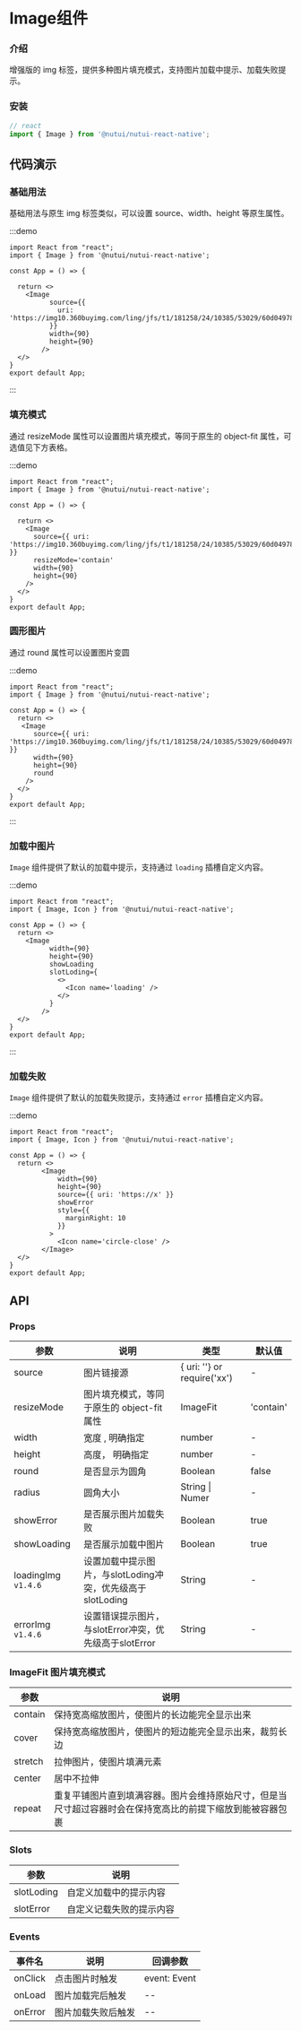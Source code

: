 #  Image组件

### 介绍

增强版的 img 标签，提供多种图片填充模式，支持图片加载中提示、加载失败提示。

### 安装

``` javascript
// react
import { Image } from '@nutui/nutui-react-native';

```

## 代码演示

### 基础用法

基础用法与原生 img 标签类似，可以设置 source、width、height 等原生属性。

:::demo

```SnackPlayer name=Image&dependencies=@nutui/nutui-react-native
import React from "react";
import { Image } from '@nutui/nutui-react-native';

const App = () => {

  return <>
    <Image
          source={{
            uri: 'https://img10.360buyimg.com/ling/jfs/t1/181258/24/10385/53029/60d04978Ef21f2d42/92baeb21f907cd24.jpg'
          }}
          width={90}
          height={90}
        />
  </>
}
export default App;

```
:::

### 填充模式

通过 resizeMode 属性可以设置图片填充模式，等同于原生的 object-fit 属性，可选值见下方表格。

:::demo

```SnackPlayer name=Image&dependencies=@nutui/nutui-react-native
import React from "react";
import { Image } from '@nutui/nutui-react-native';

const App = () => {

  return <>
    <Image
      source={{ uri: 'https://img10.360buyimg.com/ling/jfs/t1/181258/24/10385/53029/60d04978Ef21f2d42/92baeb21f907cd24.jpg' }}
      resizeMode='contain'
      width={90}
      height={90}
    />
  </>
}
export default App;

```

### 圆形图片

通过 round 属性可以设置图片变圆

:::demo
```SnackPlayer name=Image&dependencies=@nutui/nutui-react-native
import React from "react";
import { Image } from '@nutui/nutui-react-native';

const App = () => {
  return <>
   <Image
      source={{ uri: 'https://img10.360buyimg.com/ling/jfs/t1/181258/24/10385/53029/60d04978Ef21f2d42/92baeb21f907cd24.jpg' }}
      width={90}
      height={90}
      round
    />
  </>
}
export default App;

```
:::

### 加载中图片

`Image` 组件提供了默认的加载中提示，支持通过 `loading` 插槽自定义内容。

:::demo
```SnackPlayer name=Image&dependencies=@nutui/nutui-react-native
import React from "react";
import { Image, Icon } from '@nutui/nutui-react-native';

const App = () => {
  return <>
    <Image
          width={90}
          height={90}
          showLoading
          slotLoding={
            <>
              <Icon name='loading' />
            </>
          }
        />
  </>
}
export default App;

```
:::

### 加载失败

`Image` 组件提供了默认的加载失败提示，支持通过 `error` 插槽自定义内容。

:::demo
```SnackPlayer name=Image&dependencies=@nutui/nutui-react-native
import React from "react";
import { Image, Icon } from '@nutui/nutui-react-native';

const App = () => {
  return <>
        <Image
            width={90}
            height={90}
            source={{ uri: 'https://x' }}
            showError
            style={{
              marginRight: 10
            }}
          >
            <Icon name='circle-close' />
        </Image>
  </>
}
export default App;

```


## API

### Props

| 参数         | 说明                             | 类型   | 默认值           |
|--------------|----------------------------------|--------|------------------|
| source         | 图片链接源               | { uri: ''} or require('xx') | -                |
| resizeMode     | 图片填充模式，等同于原生的 object-fit 属性     | ImageFit | 'contain'                |
| width         | 宽度 , 明确指定             | number | -                |
| height         | 高度， 明确指定             | number | -                |
| round         | 是否显示为圆角               | Boolean | false              |
| radius         | 圆角大小               | String \| Numer | -                |
| showError         | 是否展示图片加载失败| Boolean | true              |
| showLoading         | 是否展示加载中图片               | Boolean | true              |
| loadingImg `v1.4.6`    | 设置加载中提示图片，与slotLoding冲突，优先级高于slotLoding       | String | -              |
| errorImg   `v1.4.6`    | 设置错误提示图片，与slotError冲突，优先级高于slotError         | String | -              |

### ImageFit 图片填充模式

| 参数         | 说明                             |
|--------------|----------------------------------|
| contain         | 保持宽高缩放图片，使图片的长边能完全显示出来    |
| cover         | 保持宽高缩放图片，使图片的短边能完全显示出来，裁剪长边     |
| stretch    | 拉伸图片，使图片填满元素  |
| center    | 居中不拉伸  |
| repeat    | 重复平铺图片直到填满容器。图片会维持原始尺寸，但是当尺寸超过容器时会在保持宽高比的前提下缩放到能被容器包裹  |


### Slots
| 参数         | 说明                             |
|--------------|----------------------------------|
| slotLoding      | 自定义加载中的提示内容     |
| slotError    | 自定义记载失败的提示内容  |

### Events

| 事件名 | 说明           | 回调参数     |
|--------|----------------|--------------|
| onClick  | 点击图片时触发 | event: Event |
| onLoad  | 图片加载完后触发 | -- |
| onError  | 图片加载失败后触发 | -- |

